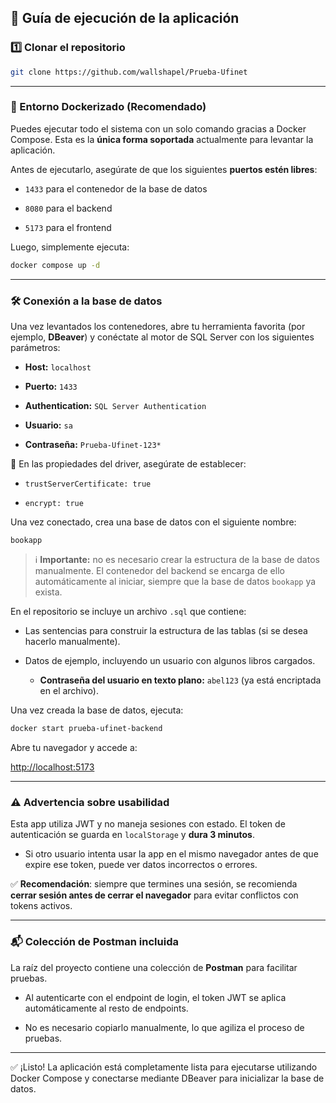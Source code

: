 ## 🚀 Guía de ejecución de la aplicación

### 1️⃣ Clonar el repositorio

```bash
git clone https://github.com/wallshapel/Prueba-Ufinet

```

----------

### 🐳 Entorno Dockerizado (Recomendado)

Puedes ejecutar todo el sistema con un solo comando gracias a Docker Compose. Esta es la **única forma soportada** actualmente para levantar la aplicación.

Antes de ejecutarlo, asegúrate de que los siguientes **puertos estén libres**:

-   `1433` para el contenedor de la base de datos
    
-   `8080` para el backend
    
-   `5173` para el frontend
    

Luego, simplemente ejecuta:

```bash
docker compose up -d

```

----------

### 🛠️ Conexión a la base de datos

Una vez levantados los contenedores, abre tu herramienta favorita (por ejemplo, **DBeaver**) y conéctate al motor de SQL Server con los siguientes parámetros:

-   **Host:** `localhost`
    
-   **Puerto:** `1433`
    
-   **Authentication:** `SQL Server Authentication`
    
-   **Usuario:** `sa`
    
-   **Contraseña:** `Prueba-Ufinet-123*`
    

🔧 En las propiedades del driver, asegúrate de establecer:

-   `trustServerCertificate: true`
    
-   `encrypt: true`
    

Una vez conectado, crea una base de datos con el siguiente nombre:

```
bookapp

```

> ℹ️ **Importante:** no es necesario crear la estructura de la base de datos manualmente. El contenedor del backend se encarga de ello automáticamente al iniciar, siempre que la base de datos `bookapp` ya exista.

En el repositorio se incluye un archivo `.sql` que contiene:

-   Las sentencias para construir la estructura de las tablas (si se desea hacerlo manualmente).
    
-   Datos de ejemplo, incluyendo un usuario con algunos libros cargados.
    
    -   **Contraseña del usuario en texto plano:** `abel123` (ya está encriptada en el archivo).
        

Una vez creada la base de datos, ejecuta:

```bash
docker start prueba-ufinet-backend

```

Abre tu navegador y accede a:

[http://localhost:5173](http://localhost:5173/)

----------

### ⚠️ Advertencia sobre usabilidad

Esta app utiliza JWT y no maneja sesiones con estado. El token de autenticación se guarda en `localStorage` y **dura 3 minutos**.

-   Si otro usuario intenta usar la app en el mismo navegador antes de que expire ese token, puede ver datos incorrectos o errores.
    

✅ **Recomendación**: siempre que termines una sesión, se recomienda **cerrar sesión antes de cerrar el navegador** para evitar conflictos con tokens activos.

----------

### 📬 Colección de Postman incluida

La raíz del proyecto contiene una colección de **Postman** para facilitar pruebas.

-   Al autenticarte con el endpoint de login, el token JWT se aplica automáticamente al resto de endpoints.
    
-   No es necesario copiarlo manualmente, lo que agiliza el proceso de pruebas.
    

----------

✅ ¡Listo! La aplicación está completamente lista para ejecutarse utilizando Docker Compose y conectarse mediante DBeaver para inicializar la base de datos.